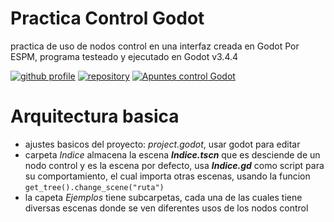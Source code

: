 
# Practica Control Godot

practica de uso de nodos control en una interfaz creada en Godot
Por ESPM, programa testeado y ejecutado en Godot v3.4.4

[![github profile](https://img.shields.io/badge/-github_profile-black)](https://github.com/Saul11235)
[![repository](https://img.shields.io/badge/-repository-red)](https://github.com/Saul11235/PracticaControlGodot)
[![Apuntes control Godot](https://img.shields.io/badge/-Apuntes_control_Godot_prolife-blue)](Apuntes/README.md)


# Arquitectura basica

- ajustes basicos del proyecto: *project.godot*, usar godot para editar
- carpeta *Indice* almacena la escena ***Indice.tscn*** que es desciende de un nodo control
  y es la escena por defecto, usa ***Indice.gd*** como script para su comportamiento, el cual 
  importa otras escenas, usando la funcion <code>get_tree().change_scene("ruta") </code>
- la capeta *Ejemplos* tiene subcarpetas, cada una de las cuales tiene diversas escenas
  donde se ven diferentes usos de los nodos control


